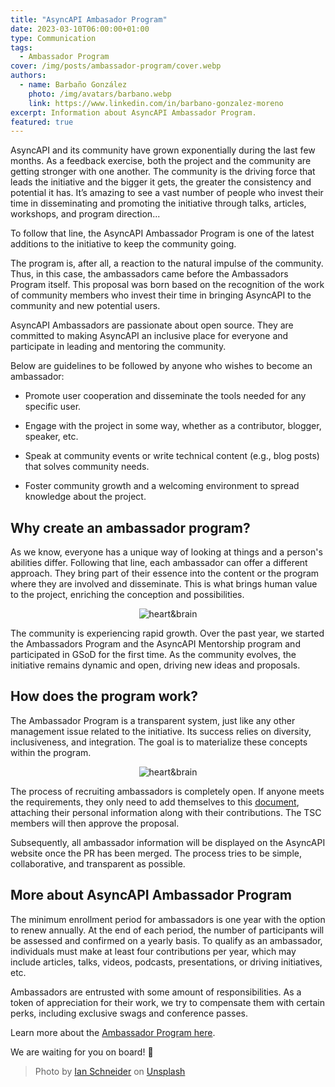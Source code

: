 ```yaml
---
title: "AsyncAPI Ambasador Program"
date: 2023-03-10T06:00:00+01:00
type: Communication
tags:
  - Ambassador Program
cover: /img/posts/ambassador-program/cover.webp
authors:
  - name: Barbaño González
    photo: /img/avatars/barbano.webp
    link: https://www.linkedin.com/in/barbano-gonzalez-moreno
excerpt: Information about AsyncAPI Ambassador Program.
featured: true
---
```


AsyncAPI and its community have grown exponentially during the last few months. As a feedback exercise, both the project and the community are getting stronger with one another. The community is the driving force that leads the initiative and the bigger it gets, the greater the consistency and potential it has. It’s amazing to see a vast number of people who invest their time in disseminating and promoting the initiative through talks, articles, workshops, and program direction... 

To follow that line, the AsyncAPI Ambassador Program is one of the latest additions to the initiative to keep the community going. 

The program is, after all, a reaction to the natural impulse of the community. Thus, in this case, the ambassadors came before the Ambassadors Program itself. This proposal was born based on the recognition of the work of community members who invest their time in bringing AsyncAPI to the community and new potential users. 

AsyncAPI Ambassadors are passionate about open source. They are committed to making AsyncAPI an inclusive place for everyone and participate in leading and mentoring the community.

Below are guidelines to be followed by anyone who wishes to become an ambassador:

- Promote user cooperation and disseminate the tools needed for any specific user.

- Engage with the project in some way, whether as a contributor, blogger, speaker, etc.

- Speak at community events or write technical content (e.g., blog posts) that solves community needs.

- Foster community growth and a welcoming environment to spread knowledge about the project.

## Why create an ambassador program?

As we know, everyone has a unique way of looking at things and a person's abilities differ. Following that line, each ambassador can offer a different approach. They bring part of their essence into the content or the program where they are involved and disseminate. This is what brings human value to the project, enriching the conception and possibilities.

<p align="center">
  <img src="https://media.giphy.com/media/v1.Y2lkPTc5MGI3NjExOTgzODZhZDM1MWZhMDJiODNkODFhZTI3MWRjZDExZGQyYzBlNzMwYiZjdD1z/NfBApd81ooX87Od5hk/giphy.gif" alt="heart&brain" />
</p>

The community is experiencing rapid growth. Over the past year, we started the Ambassadors Program and the AsyncAPI Mentorship program and participated in GSoD for the first time. As the community evolves, the initiative remains dynamic and open, driving new ideas and proposals.

## How does the program work?

The Ambassador Program is a transparent system, just like any other management issue related to the initiative. Its success relies on diversity, inclusiveness, and integration. The goal is to materialize these concepts within the program.

<p align="center">
  <img src="https://media.giphy.com/media/eEh1lwAYtnmwDWSirZ/giphy.gif" alt="heart&brain" />
</p>

The process of recruiting ambassadors is completely open. If anyone meets the requirements, they only need to add themselves to this [document](https://github.com/asyncapi/community/blob/master/AMBASSADORS_MEMBERS.json), attaching their personal information along with their contributions. The TSC members will then approve the proposal. 

Subsequently, all ambassador information will be displayed on the AsyncAPI website once the PR has been merged. The process tries to be simple, collaborative, and transparent as possible.

## More about AsyncAPI Ambassador Program

The minimum enrollment period for ambassadors is one year with the option to renew annually. At the end of each period, the number of participants will be assessed and confirmed on a yearly basis. To qualify as an ambassador, individuals must make at least four contributions per year, which may include articles, talks, videos, podcasts, presentations, or driving initiatives, etc.

Ambassadors are entrusted with some amount of responsibilities. As a token of appreciation for their work, we try to compensate them with certain perks, including exclusive swags and  conference passes.

Learn more about the [Ambassador Program here](https://github.com/asyncapi/community/blob/6c066e0eab6c778d1a37d1beebb1418a4bc700f6/AMBASSADOR_ORGANIZATION.md).

We are waiting for you on board! 🚀

> Photo by <a href="https://unsplash.com/es/@goian">Ian Schneider</a> on <a href="https://unsplash.com/es/fotos/TamMbr4okv4">Unsplash</a>
